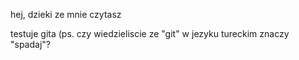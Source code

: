 hej, dzieki ze mnie czytasz

testuje gita (ps. czy wiedzieliscie ze "git" w jezyku tureckim znaczy "spadaj"?


